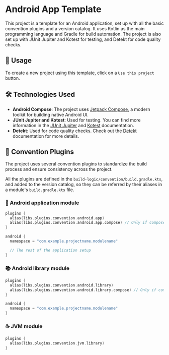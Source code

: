 # Android App Template

This project is a template for an Android application, set up with all the basic convention plugins and a version catalog. It uses Kotlin as the main programming language and Gradle for build automation. The project is also set up with JUnit Jupiter and Kotest for testing, and Detekt for code quality checks.

## 🚀 Usage

To create a new project using this template, click on a `Use this project` button.

## 🛠️ Technologies Used

- **Android Compose**: The project uses [Jetpack Compose](https://developer.android.com/jetpack/compose), a modern toolkit for building native Android UI.
- **JUnit Jupiter and Kotest**: Used for testing. You can find more information in the [JUnit Jupiter](https://junit.org/junit5/docs/current/user-guide/) and [Kotest](https://kotest.io/docs/framework/framework.html) documentation.
- **Detekt**: Used for code quality checks. Check out the [Detekt](https://detekt.github.io/detekt/) documentation for more details.

## 📏 Convention Plugins

The project uses several convention plugins to standardize the build process and ensure consistency across the project.

All the plugins are defined in the `build-logic/convention/build.gradle.kts`, and added to the version catalog, so they can be referred by their aliases in a module's `build.gradle.kts` file.

### 📱 Android application module

```kotlin
plugins {
  alias(libs.plugins.convention.android.app)
  alias(libs.plugins.convention.android.app.compose) // Only if compose is used in the module
}

android {
  namespace = "com.example.projectname.modulename"

  // The rest of the application setup
}
```

### 📚 Android library module

```kotlin
plugins {
  alias(libs.plugins.convention.android.library)
  alias(libs.plugins.convention.android.library.compose) // Only if compose is used in the module
}

android {
  namespace = "com.example.projectname.modulename"
}
```

### ☕ JVM module

```kotlin
plugins {
  alias(libs.plugins.convention.jvm.library)
}
```
